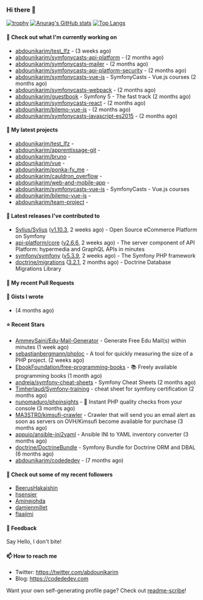 ### Hi there 👋

[![trophy](https://github-profile-trophy.vercel.app/?username=abdounikarim&theme=onestar&row=1&column=7&no-frame=true&margin-w=13)](https://github.com/ryo-ma/github-profile-trophy)
[![Anurag's GitHub stats](https://github-readme-stats.vercel.app/api?username=abdounikarim&show_icons=true&theme=dark&count_private=true&hide_border=true)](https://github.com/anuraghazra/github-readme-stats)
[![Top Langs](https://github-readme-stats.vercel.app/api/top-langs/?username=abdounikarim&langs_count=8&layout=compact&theme=dark&hide_border=true)](https://github.com/anuraghazra/github-readme-stats)

#### 👷 Check out what I'm currently working on

- [abdounikarim/test_lfz](https://github.com/abdounikarim/test_lfz) -  (3 weeks ago)
- [abdounikarim/symfonycasts-api-platform](https://github.com/abdounikarim/symfonycasts-api-platform) -  (2 months ago)
- [abdounikarim/symfonycasts-mailer](https://github.com/abdounikarim/symfonycasts-mailer) -  (2 months ago)
- [abdounikarim/symfonycasts-api-platform-security](https://github.com/abdounikarim/symfonycasts-api-platform-security) -  (2 months ago)
- [abdounikarim/symfonycasts-vue-js](https://github.com/abdounikarim/symfonycasts-vue-js) - SymfonyCasts - Vue.js courses (2 months ago)
- [abdounikarim/symfonycasts-webpack](https://github.com/abdounikarim/symfonycasts-webpack) -  (2 months ago)
- [abdounikarim/guestbook](https://github.com/abdounikarim/guestbook) - Symfony 5 - The fast track (2 months ago)
- [abdounikarim/symfonycasts-react](https://github.com/abdounikarim/symfonycasts-react) -  (2 months ago)
- [abdounikarim/bilemo-vue-js](https://github.com/abdounikarim/bilemo-vue-js) -  (2 months ago)
- [abdounikarim/symfonycasts-javascript-es2015](https://github.com/abdounikarim/symfonycasts-javascript-es2015) -  (2 months ago)

#### 🌱 My latest projects

- [abdounikarim/test_lfz](https://github.com/abdounikarim/test_lfz) - 
- [abdounikarim/apprentissage-git](https://github.com/abdounikarim/apprentissage-git) - 
- [abdounikarim/bruno](https://github.com/abdounikarim/bruno) - 
- [abdounikarim/vue](https://github.com/abdounikarim/vue) - 
- [abdounikarim/ponka-fy_me](https://github.com/abdounikarim/ponka-fy_me) - 
- [abdounikarim/cauldron_overflow](https://github.com/abdounikarim/cauldron_overflow) - 
- [abdounikarim/web-and-mobile-app](https://github.com/abdounikarim/web-and-mobile-app) - 
- [abdounikarim/symfonycasts-vue-js](https://github.com/abdounikarim/symfonycasts-vue-js) - SymfonyCasts - Vue.js courses
- [abdounikarim/bilemo-vue-js](https://github.com/abdounikarim/bilemo-vue-js) - 
- [abdounikarim/team-project](https://github.com/abdounikarim/team-project) - 

#### 🔭 Latest releases I've contributed to

- [Sylius/Sylius](https://github.com/Sylius/Sylius) ([v1.10.3](https://github.com/Sylius/Sylius/releases/tag/v1.10.3), 2 weeks ago) - Open Source eCommerce Platform on Symfony
- [api-platform/core](https://github.com/api-platform/core) ([v2.6.6](https://github.com/api-platform/core/releases/tag/v2.6.6), 2 weeks ago) - The server component of API Platform: hypermedia and GraphQL APIs in minutes
- [symfony/symfony](https://github.com/symfony/symfony) ([v5.3.9](https://github.com/symfony/symfony/releases/tag/v5.3.9), 2 weeks ago) - The Symfony PHP framework
- [doctrine/migrations](https://github.com/doctrine/migrations) ([3.2.1](https://github.com/doctrine/migrations/releases/tag/3.2.1), 2 months ago) - Doctrine Database Migrations Library

#### 🔨 My recent Pull Requests


#### 📓 Gists I wrote

- [](https://gist.github.com/b237278802559acb0bcf1e2516ba718e) (4 months ago)

#### ⭐ Recent Stars

- [AmmeySaini/Edu-Mail-Generator](https://github.com/AmmeySaini/Edu-Mail-Generator) - Generate Free Edu Mail(s) within minutes (1 week ago)
- [sebastianbergmann/phploc](https://github.com/sebastianbergmann/phploc) - A tool for quickly measuring the size of a PHP project. (2 weeks ago)
- [EbookFoundation/free-programming-books](https://github.com/EbookFoundation/free-programming-books) - :books: Freely available programming books (1 month ago)
- [andreia/symfony-cheat-sheets](https://github.com/andreia/symfony-cheat-sheets) - Symfony Cheat Sheets (2 months ago)
- [Timherlaud/Symfony-training](https://github.com/Timherlaud/Symfony-training) - cheat sheet for symfony certification (2 months ago)
- [nunomaduro/phpinsights](https://github.com/nunomaduro/phpinsights) - 🔰 Instant PHP quality checks from your console (3 months ago)
- [MA3STR0/kimsufi-crawler](https://github.com/MA3STR0/kimsufi-crawler) - Crawler that will send you an email alert as soon as servers on OVH/Kimsufi become available for purchase (3 months ago)
- [appuio/ansible-ini2yaml](https://github.com/appuio/ansible-ini2yaml) - Ansible INI to YAML inventory converter (3 months ago)
- [doctrine/DoctrineBundle](https://github.com/doctrine/DoctrineBundle) - Symfony Bundle for Doctrine ORM and DBAL (6 months ago)
- [abdounikarim/codededev](https://github.com/abdounikarim/codededev) -  (7 months ago)

#### 👯 Check out some of my recent followers

- [BeerusHakaishin](https://github.com/BeerusHakaishin)
- [hsensier](https://github.com/hsensier)
- [Aminejohda](https://github.com/Aminejohda)
- [damienmillet](https://github.com/damienmillet)
- [flaajimi](https://github.com/flaajimi)

#### 💬 Feedback

Say Hello, I don't bite!

#### 📫 How to reach me

- Twitter: https://twitter.com/abdounikarim
- Blog: https://codededev.com

Want your own self-generating profile page? Check out [readme-scribe](https://github.com/muesli/readme-scribe)!
